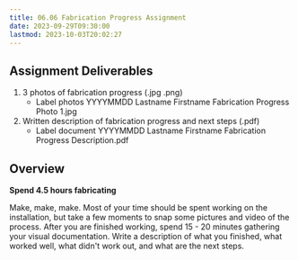 ```yaml
---
title: 06.06 Fabrication Progress Assignment
date: 2023-09-29T09:30:00
lastmod: 2023-10-03T20:02:27
---
```


## Assignment Deliverables

1. 3 photos of fabrication progress (.jpg .png)
   - Label photos YYYYMMDD Lastname Firstname Fabrication Progress Photo 1.jpg
2. Written description of fabrication progress and next steps (.pdf)
   - Label document YYYYMMDD Lastname Firstname Fabrication Progress Description.pdf

## Overview

**Spend 4.5 hours fabricating**

Make, make, make. Most of your time should be spent working on the installation, but take a few moments to snap some pictures and video of the process. After you are finished working, spend 15 - 20 minutes gathering your visual documentation. Write a description of what you finished, what worked well, what didn't work out, and what are the next steps.

